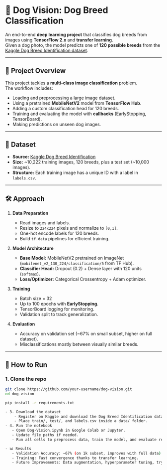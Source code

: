 # 🐶 Dog Vision: Dog Breed Classification

An end-to-end **deep learning project** that classifies dog breeds from images using **TensorFlow 2.x** and **transfer learning**.  
Given a dog photo, the model predicts one of **120 possible breeds** from the [Kaggle Dog Breed Identification dataset](https://www.kaggle.com/competitions/dog-breed-identification).

---

## 📌 Project Overview
This project tackles a **multi-class image classification** problem.  
The workflow includes:
- Loading and preprocessing a large image dataset.
- Using a pretrained **MobileNetV2** model from **TensorFlow Hub**.
- Adding a custom classification head for 120 breeds.
- Training and evaluating the model with **callbacks** (EarlyStopping, TensorBoard).
- Making predictions on unseen dog images.

---

## 📂 Dataset
- **Source:** [Kaggle Dog Breed Identification](https://www.kaggle.com/competitions/dog-breed-identification/data)  
- **Size:** ~10,222 training images, 120 breeds, plus a test set (~10,000 images).  
- **Structure:** Each training image has a unique ID with a label in `labels.csv`.

---

## 🛠️ Approach
1. **Data Preparation**
   - Read images and labels.
   - Resize to `224x224` pixels and normalize to `[0,1]`.
   - One-hot encode labels for 120 breeds.
   - Build `tf.data` pipelines for efficient training.

2. **Model Architecture**
   - **Base Model:** MobileNetV2 pretrained on ImageNet (`mobilenet_v2_130_224/classification/5` from TF Hub).
   - **Classifier Head:** Dropout (0.2) + Dense layer with 120 units (`softmax`).
   - **Loss/Optimizer:** Categorical Crossentropy + Adam optimizer.

3. **Training**
   - Batch size = 32  
   - Up to 100 epochs with **EarlyStopping**.  
   - TensorBoard logging for monitoring.  
   - Validation split to track generalization.

4. **Evaluation**
   - Accuracy on validation set (~67% on small subset, higher on full dataset).  
   - Misclassifications mostly between visually similar breeds.  

---

## 🚀 How to Run

### 1. Clone the repo
```bash
git clone https://github.com/your-username/dog-vision.git
cd dog-vision

pip install -r requirements.txt

- 3. Download the dataset
    - Register on Kaggle and download the Dog Breed Identification dataset
    - Place train/, test/, and labels.csv inside a data/ folder.
- 4. Run the notebook
   - Open Dog-Vision.ipynb in Google Colab or Jupyter.
   - Update file paths if needed.
   - Run all cells to preprocess data, train the model, and evaluate results.

- 📊 Results
   - Validation Accuracy: ~67% (on 1k subset, improves with full data).
   - Training: Fast convergence thanks to transfer learning.
   - Future Improvements: Data augmentation, hyperparameter tuning, trying EfficientNet or ResNet models.
